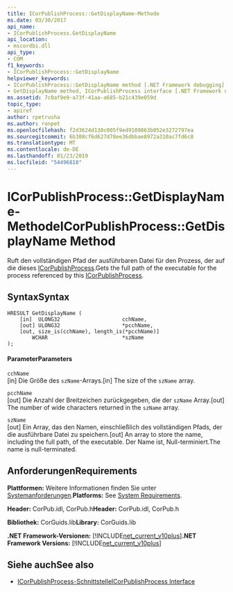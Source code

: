```yaml
---
title: ICorPublishProcess::GetDisplayName-Methode
ms.date: 03/30/2017
api_name:
- ICorPublishProcess.GetDisplayName
api_location:
- mscordbi.dll
api_type:
- COM
f1_keywords:
- ICorPublishProcess::GetDisplayName
helpviewer_keywords:
- ICorPublishProcess::GetDisplayName method [.NET Framework debugging]
- GetDisplayName method, ICorPublishProcess interface [.NET Framework debugging]
ms.assetid: 7c0af9e9-a73f-41aa-a685-b21c439e059d
topic_type:
- apiref
author: rpetrusha
ms.author: ronpet
ms.openlocfilehash: f2d3624d130c005f9ed9109863b052e3272797ea
ms.sourcegitcommit: 6b308cf6d627d78ee36dbbae8972a310ac7fd6c8
ms.translationtype: MT
ms.contentlocale: de-DE
ms.lasthandoff: 01/23/2019
ms.locfileid: "54496818"
---
```

# <a name="icorpublishprocessgetdisplayname-method"></a><span data-ttu-id="37516-102">ICorPublishProcess::GetDisplayName-Methode</span><span class="sxs-lookup"><span data-stu-id="37516-102">ICorPublishProcess::GetDisplayName Method</span></span>
<span data-ttu-id="37516-103">Ruft den vollständigen Pfad der ausführbaren Datei für den Prozess, der auf die dieses [ICorPublishProcess](../../../../docs/framework/unmanaged-api/debugging/icorpublishprocess-interface.md).</span><span class="sxs-lookup"><span data-stu-id="37516-103">Gets the full path of the executable for the process referenced by this [ICorPublishProcess](../../../../docs/framework/unmanaged-api/debugging/icorpublishprocess-interface.md).</span></span>  
  
## <a name="syntax"></a><span data-ttu-id="37516-104">Syntax</span><span class="sxs-lookup"><span data-stu-id="37516-104">Syntax</span></span>  
  
```  
HRESULT GetDisplayName (  
    [in]  ULONG32                    cchName,   
    [out] ULONG32                    *pcchName,  
    [out, size_is(cchName), length_is(*pcchName)]   
        WCHAR                        *szName  
);  
```  
  
#### <a name="parameters"></a><span data-ttu-id="37516-105">Parameter</span><span class="sxs-lookup"><span data-stu-id="37516-105">Parameters</span></span>  
 `cchName`  
 <span data-ttu-id="37516-106">[in] Die Größe des `szName`-Arrays.</span><span class="sxs-lookup"><span data-stu-id="37516-106">[in] The size of the `szName` array.</span></span>  
  
 `pcchName`  
 <span data-ttu-id="37516-107">[out] Die Anzahl der Breitzeichen zurückgegeben, die der `szName` Array.</span><span class="sxs-lookup"><span data-stu-id="37516-107">[out] The number of wide characters returned in the `szName` array.</span></span>  
  
 `szName`  
 <span data-ttu-id="37516-108">[out] Ein Array, das den Namen, einschließlich des vollständigen Pfads, der die ausführbare Datei zu speichern.</span><span class="sxs-lookup"><span data-stu-id="37516-108">[out] An array to store the name, including the full path, of the executable.</span></span> <span data-ttu-id="37516-109">Der Name ist, Null-terminiert.</span><span class="sxs-lookup"><span data-stu-id="37516-109">The name is null-terminated.</span></span>  
  
## <a name="requirements"></a><span data-ttu-id="37516-110">Anforderungen</span><span class="sxs-lookup"><span data-stu-id="37516-110">Requirements</span></span>  
 <span data-ttu-id="37516-111">**Plattformen:** Weitere Informationen finden Sie unter [Systemanforderungen](../../../../docs/framework/get-started/system-requirements.md).</span><span class="sxs-lookup"><span data-stu-id="37516-111">**Platforms:** See [System Requirements](../../../../docs/framework/get-started/system-requirements.md).</span></span>  
  
 <span data-ttu-id="37516-112">**Header:** CorPub.idl, CorPub.h</span><span class="sxs-lookup"><span data-stu-id="37516-112">**Header:** CorPub.idl, CorPub.h</span></span>  
  
 <span data-ttu-id="37516-113">**Bibliothek:** CorGuids.lib</span><span class="sxs-lookup"><span data-stu-id="37516-113">**Library:** CorGuids.lib</span></span>  
  
 <span data-ttu-id="37516-114">**.NET Framework-Versionen:** [!INCLUDE[net_current_v10plus](../../../../includes/net-current-v10plus-md.md)]</span><span class="sxs-lookup"><span data-stu-id="37516-114">**.NET Framework Versions:** [!INCLUDE[net_current_v10plus](../../../../includes/net-current-v10plus-md.md)]</span></span>  
  
## <a name="see-also"></a><span data-ttu-id="37516-115">Siehe auch</span><span class="sxs-lookup"><span data-stu-id="37516-115">See also</span></span>
- [<span data-ttu-id="37516-116">ICorPublishProcess-Schnittstelle</span><span class="sxs-lookup"><span data-stu-id="37516-116">ICorPublishProcess Interface</span></span>](../../../../docs/framework/unmanaged-api/debugging/icorpublishprocess-interface.md)
